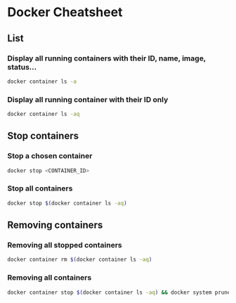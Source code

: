 # Docker Cheatsheet

## List

### Display all running containers with their ID, name, image, status...

```sh
docker container ls -a
```

### Display all running container with their ID only

```sh
docker container ls -aq
```

## Stop containers

### Stop a chosen container

```sh
docker stop <CONTAINER_ID>
```

### Stop all containers

```sh
docker stop $(docker container ls -aq)
```

## Removing containers

### Removing all stopped containers

```sh
docker container rm $(docker container ls -aq)
```

### Removing all containers

```sh
docker container stop $(docker container ls -aq) && docker system prune -af --volumes
```
